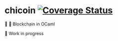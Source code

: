 # chicoin [![Coverage Status](https://coveralls.io/repos/github/vieiralucas/chicon/badge.svg)](https://coveralls.io/github/vieiralucas/chicon)
🐪 🔗 Blockchain in OCaml

🚧 Work in progress
